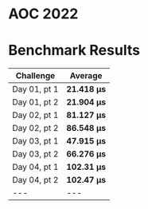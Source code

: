 # AOC 2022

# Benchmark Results
|Challenge|Average|
|---|---|
|Day 01, pt 1|**21.418 µs**|
|Day 01, pt 2|**21.904 µs**|
|Day 02, pt 1|**81.127 µs**|
|Day 02, pt 2|**86.548 µs**|
|Day 03, pt 1|**47.915 µs**|
|Day 03, pt 2|**66.276 µs**|
|Day 04, pt 1|**102.31 µs**|
|Day 04, pt 2|**102.47 µs**|
|---|---|
